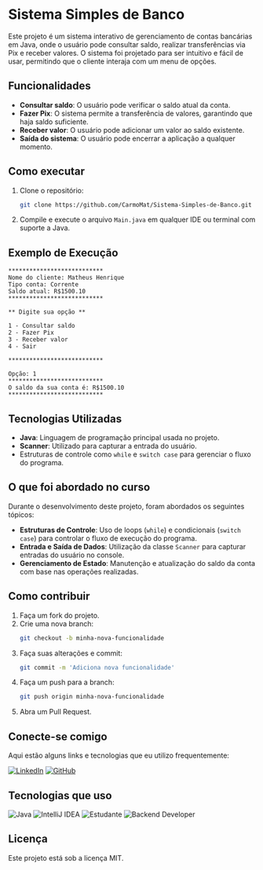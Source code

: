 # Sistema Simples de Banco

Este projeto é um sistema interativo de gerenciamento de contas bancárias em Java, onde o usuário pode consultar saldo, realizar transferências via Pix e receber valores. O sistema foi projetado para ser intuitivo e fácil de usar, permitindo que o cliente interaja com um menu de opções.

## Funcionalidades

- **Consultar saldo**: O usuário pode verificar o saldo atual da conta.
- **Fazer Pix**: O sistema permite a transferência de valores, garantindo que haja saldo suficiente.
- **Receber valor**: O usuário pode adicionar um valor ao saldo existente.
- **Saída do sistema**: O usuário pode encerrar a aplicação a qualquer momento.

## Como executar

1. Clone o repositório:
   ```bash
   git clone https://github.com/CarmoMat/Sistema-Simples-de-Banco.git
   ```
2. Compile e execute o arquivo `Main.java` em qualquer IDE ou terminal com suporte a Java.

## Exemplo de Execução

```plaintext
***************************
Nome do cliente: Matheus Henrique
Tipo conta: Corrente
Saldo atual: R$1500.10
***************************

** Digite sua opção **

1 - Consultar saldo
2 - Fazer Pix
3 - Receber valor
4 - Sair

***************************

Opção: 1
***************************
O saldo da sua conta é: R$1500.10
***************************
```

## Tecnologias Utilizadas

- **Java**: Linguagem de programação principal usada no projeto.
- **Scanner**: Utilizado para capturar a entrada do usuário.
- Estruturas de controle como `while` e `switch case` para gerenciar o fluxo do programa.

## O que foi abordado no curso

Durante o desenvolvimento deste projeto, foram abordados os seguintes tópicos:

- **Estruturas de Controle**: Uso de loops (`while`) e condicionais (`switch case`) para controlar o fluxo de execução do programa.
- **Entrada e Saída de Dados**: Utilização da classe `Scanner` para capturar entradas do usuário no console.
- **Gerenciamento de Estado**: Manutenção e atualização do saldo da conta com base nas operações realizadas.

## Como contribuir

1. Faça um fork do projeto.
2. Crie uma nova branch:
   ```bash
   git checkout -b minha-nova-funcionalidade
   ```
3. Faça suas alterações e commit:
   ```bash
   git commit -m 'Adiciona nova funcionalidade'
   ```
4. Faça um push para a branch:
   ```bash
   git push origin minha-nova-funcionalidade
   ```
5. Abra um Pull Request.

## Conecte-se comigo

Aqui estão alguns links e tecnologias que eu utilizo frequentemente:

[![LinkedIn](https://img.shields.io/badge/LinkedIn-Perfil-blue?logo=linkedin&style=flat)](https://www.linkedin.com/in/matheushg/)
[![GitHub](https://img.shields.io/badge/GitHub-CarmoMat-%23121011?logo=github)](https://github.com/CarmoMat)

## Tecnologias que uso

![Java](https://img.shields.io/badge/Java-ED8B00?style=flat&logo=java&logoColor=white)
![IntelliJ IDEA](https://img.shields.io/badge/IntelliJ%20IDEA-000000?style=flat&logo=intellij%20idea&logoColor=white)
![Estudante](https://img.shields.io/badge/Estudante-Learning-blue?style=flat&logo=google-classroom&logoColor=white)
![Backend Developer](https://img.shields.io/badge/Backend%20Developer-Beginner-green?style=flat&logo=codeigniter&logoColor=white)

## Licença

Este projeto está sob a licença MIT.

